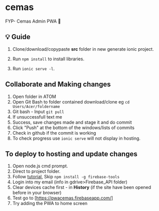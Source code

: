 # cemas
FYP- Cemas Admin PWA 🚨

## 💡 Guide

1. Clone/download/copypaste **src** folder in new generate ionic project.

2. Run <code>npm install</code> to install libraries.

3. Run <code>ionic serve -l</code>.

## Collaborate and Making changes

1. Open folder in ATOM
2. Open Git Bash to folder contained download/clone eg <code>cd Users/Acer/foldername</code>
3. Git bash - Input <code>git pull</code>
4. If unsuccessfull text me 
5. Success, save changes made and stage it and do commit
6. Click "Push" at the bottom of the windows/lists of commits
7. Check in github if the commit is working
8. To check progress use <code>ionic serve</code> will not display in hosting.

## To deploy to hosting and update changes 

1. Open node.js cmd prompt.
2. Direct to project folder.
3. Follow [tutorial](https://www.joshmorony.com/hosting-an-ionic-pwa-with-firebase-hosting/), Skip <code>npm install -g firebase-tools</code>
4. Login into my email (info in gdrive>Firebase_API folder)
5. Clear devices cache first - in **History** (if the site have been opened before in your browser)
6. Test go to [https://pwacemas.firebaseapp.com/]
7. Try adding the PWA to home screen



